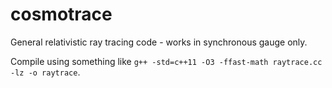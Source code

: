 # cosmotrace
General relativistic ray tracing code - works in synchronous gauge only.

Compile using something like `g++ -std=c++11 -O3 -ffast-math raytrace.cc -lz -o raytrace`.
